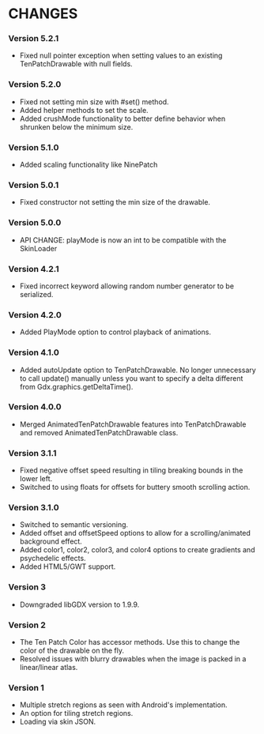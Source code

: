 # CHANGES #

### Version 5.2.1 ###

* Fixed null pointer exception when setting values to an existing TenPatchDrawable with null fields.

### Version 5.2.0 ###

* Fixed not setting min size with #set() method.
* Added helper methods to set the scale.
* Added crushMode functionality to better define behavior when shrunken below the minimum size. 

### Version 5.1.0 ###

* Added scaling functionality like NinePatch

### Version 5.0.1 ###

* Fixed constructor not setting the min size of the drawable.

### Version 5.0.0 ###

* API CHANGE: playMode is now an int to be compatible with the SkinLoader

### Version 4.2.1 ###

* Fixed incorrect keyword allowing random number generator to be serialized.

### Version 4.2.0 ###

* Added PlayMode option to control playback of animations.

### Version 4.1.0 ###

* Added autoUpdate option to TenPatchDrawable. No longer unnecessary to call update() manually unless you want to specify a delta different from Gdx.graphics.getDeltaTime().

### Version 4.0.0 ###

* Merged AnimatedTenPatchDrawable features into TenPatchDrawable and removed AnimatedTenPatchDrawable class.

### Version 3.1.1 ###

* Fixed negative offset speed resulting in tiling breaking bounds in the lower left.
* Switched to using floats for offsets for buttery smooth scrolling action.

### Version 3.1.0 ###

* Switched to semantic versioning.
* Added offset and offsetSpeed options to allow for a scrolling/animated background effect.
* Added color1, color2, color3, and color4 options to create gradients and psychedelic effects.
* Added HTML5/GWT support.

### Version 3 ###

* Downgraded libGDX version to 1.9.9.

### Version 2 ###

* The Ten Patch Color has accessor methods. Use this to change the color of the drawable on the fly.
* Resolved issues with blurry drawables when the image is packed in a linear/linear atlas.

### Version 1 ###

* Multiple stretch regions as seen with Android's implementation.
* An option for tiling stretch regions.
* Loading via skin JSON.